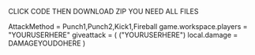 CLICK CODE THEN DOWNLOAD ZIP YOU NEED ALL FILES

AttackMethod = Punch1,Punch2,Kick1,Fireball
game.workspace.players = "YOURUSERHERE"
giveattack = (
("YOURUSERHERE") local.damage = DAMAGEYOUDOHERE
)
